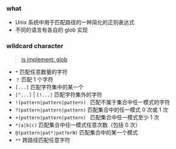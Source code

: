 ### what

- Unix 系统中用于匹配路径的一种简化的正则表达式
- 不同的语言有各自的 glob 实现

### wildcard character

> [js implement: glob](https://www.npmjs.com/package/glob)

- `*` 匹配任意数量的字符
- `？` 匹配 1 个字符
- `[...]` 匹配字符集中的某一个
- `[^...]` | `[!...]` 匹配字符集外的字符
- `!(pattern|pattern|pattern) ` 匹配不属于集合中任一模式的字符
- `?(pattern|pattern|pattern)` 匹配集合中的任一模式 0 次或 1 次
- `+(pattern|pattern|pattern) ` 匹配集合中任一模式至少 1 次
- `*(a|b|c)` 匹配集合中任一模式任意次数（包括 0 次）
- `@(pattern|pat*|pat?erN)` 匹配集合中的某一个模式
- `**` 跨路径匹配任意字符
